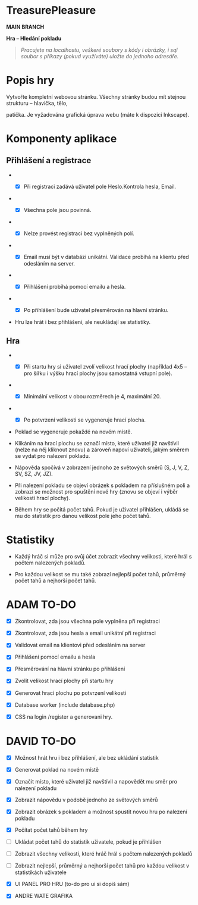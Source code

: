 
  

# TreasurePleasure

  

  

**MAIN BRANCH**

  

  

**Hra – Hledání pokladu**

  

  

> *Pracujete na localhostu, veškeré soubory s kódy i obrázky, i sql soubor s příkazy (pokud využíváte) uložte do jednoho adresáře.*

  

  

# Popis hry

  

  

Vytvořte kompletní webovou stránku. Všechny stránky budou mít stejnou strukturu – hlavička, tělo,

  

patička. Je vyžadována grafická úprava webu (máte k dispozici Inkscape).

  

  

# Komponenty aplikace

  

  

## Přihlášení a registrace

  

  


* - [x] Při registraci zadává uživatel pole Heslo.Kontrola hesla, Email. 

  

* - [x]  Všechna pole jsou povinná.

  

* - [x] Nelze provést registraci bez vyplněných polí.

  

* - [x] Email musí být v databázi unikátní. Validace probíhá na klientu před odesláním na server.

  

* - [x] Přihlášení probíhá pomocí emailu a hesla.

  

* - [x]  Po přihlášení bude uživatel přesměrován na hlavní stránku.

  

- Hru lze hrát i bez přihlášení, ale neukládají se statistiky.

  

  

## Hra

  

* - [x] Při startu hry si uživatel zvolí velikost hrací plochy (například 4x5 – pro šířku i výšku hrací plochy jsou samostatná vstupní pole).

  

  

* - [x]  Minimální velikost v obou rozměrech je 4, maximální 20.

  

* - [x] Po potvrzení velikosti se vygeneruje hrací plocha.

  

- Poklad se vygeneruje pokaždé na novém místě.

  

- Klikáním na hrací plochu se označí místo, které uživatel již navštívil (nelze na něj kliknout znovu) a zároveň napoví uživateli, jakým směrem se vydat pro nalezení pokladu.

  

- Nápověda spočívá v zobrazení jednoho ze světových směrů (S, J, V, Z, SV, SZ, JV, JZ).

  

- Při nalezení pokladu se objeví obrázek s pokladem na příslušném poli a zobrazí se možnost pro spuštění nové hry (znovu se objeví i výběr velikosti hrací plochy).

  
- Během hry se počítá počet tahů. Pokud je uživatel přihlášen, ukládá se mu do statistik pro danou velikost pole jeho počet tahů.

  

  

# Statistiky

  

  

- Každý hráč si může pro svůj účet zobrazit všechny velikosti, které hrál s počtem nalezených pokladů.

  

- Pro každou velikost se mu také zobrazí nejlepší počet tahů, průměrný počet tahů a nejhorší počet tahů.

  

  

# ADAM TO-DO

  

  

- [x] Zkontrolovat, zda jsou všechna pole vyplněna při registraci

  

- [x] Zkontrolovat, zda jsou hesla a email unikátní při registraci

  

- [x] Validovat email na klientovi před odesláním na server

  

- [x] Přihlášení pomocí emailu a hesla

  

- [x] Přesměrování na hlavní stránku po přihlášení

  

- [x] Zvolit velikost hrací plochy při startu hry

  

- [x] Generovat hrací plochu po potvrzení velikosti

  

- [x] Database worker (include database.php)

  

- [x] CSS na login /register a generovani hry.

  

  

# DAVID TO-DO

  

  

- [X] Možnost hrát hru i bez přihlášení, ale bez ukládání statistik

  

- [X] Generovat poklad na novém místě

  

- [X] Označit místo, které uživatel již navštívil a napovědět mu směr pro nalezení pokladu

  

- [X] Zobrazit nápovědu v podobě jednoho ze světových směrů

  

- [X] Zobrazit obrázek s pokladem a možnost spustit novou hru po nalezení pokladu

  

- [X] Počítat počet tahů během hry

  

- [ ] Ukládat počet tahů do statistik uživatele, pokud je přihlášen

  

- [ ] Zobrazit všechny velikosti, které hráč hrál s počtem nalezených pokladů

  

- [ ] Zobrazit nejlepší, průměrný a nejhorší počet tahů pro každou velikost v statistikách uživatele

  

- [X] UI PANEL PRO HRU (to-do pro ui si dopiš sám)

  

- [X] ANDRE WATE GRAFIKA